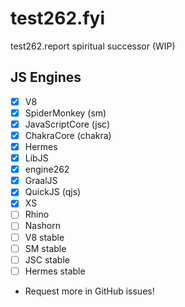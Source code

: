 # test262.fyi
test262.report spiritual successor (WIP)

## JS Engines
- [X] V8
- [X] SpiderMonkey (sm)
- [X] JavaScriptCore (jsc)
- [X] ChakraCore (chakra)
- [X] Hermes
- [X] LibJS
- [X] engine262
- [X] GraalJS
- [X] QuickJS (qjs)
- [X] XS
- [ ] Rhino
- [ ] Nashorn
- [ ] V8 stable
- [ ] SM stable
- [ ] JSC stable
- [ ] Hermes stable
- Request more in GitHub issues!